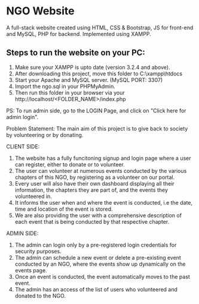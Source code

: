 # NGO Website
A full-stack website created using HTML, CSS & Bootstrap, JS for front-end and MySQL, PHP for backend. Implemented using XAMPP.
 
  
## Steps to run the website on your PC:

1) Make sure your XAMPP is upto date (version 3.2.4 and above).
2) After downloading this project, move this folder to C:\xampp\htdocs
3) Start your Apache and MySQL server. (MySQL PORT: 3307)
4) Import the ngo.sql in your PHPMyAdmin. 
5) Then run this folder in your browser via your http://localhost/<FOLDER_NAME>/index.php

PS: To run admin side, go to the LOGIN Page, and click on "Click here for admin login".




Problem Statement: The main aim of this project is to give back to society by volunteering or by donating.

CLIENT SIDE:
1) The website has a fully funcitoning signup and login page where a user can register, either to donate or to volunteer. 
2) The user can volunteer at numerous events conducted by the various chapters of this NGO, by registering as a volunteer on our portal. 
3) Every user will also have their own dashboard displaying all their information, the chapters they are part of, and the events they volunteered in. 
4) It informs the user when and where the event is conducted, i.e the date, time and location of the event is stored. 
5) We are also providing the user with a comprehensive description of each event that is being conducted by that respective chapter. 

ADMIN SIDE:
1) The admin can login only by a pre-registered login credentials for security purposes.
2) The admin can schedule a new event or delete a pre-existing event conducted by an NGO, where the events show up dynamically on the events page.
3) Once an event is conducted, the event automatically moves to the past event.
4) The admin has an access of the list of users who volunteered and donated to the NGO.
